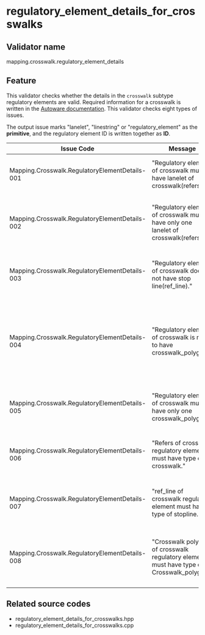 # regulatory_element_details_for_crosswalks

## Validator name

mapping.crosswalk.regulatory_element_details

## Feature

This validator checks whether the details in the `crosswalk` subtype regulatory elements are valid.
Required information for a crosswalk is written in the [Autoware documentation](https://autowarefoundation.github.io/autoware-documentation/main/design/autoware-architecture/map/map-requirements/vector-map-requirements-overview/category_crosswalk/#vm-05-01-crosswalks-across-the-road).
This validator checks eight types of issues.

The output issue marks "lanelet", "linestring" or "regulatory_element" as the **primitive**, and the regulatory element ID is written together as **ID**.

| Issue Code                                     | Message                                                                                  | Severity | Primitive          | Description                                                                                                            | Approach                                                                                                                                                                  |
| ---------------------------------------------- | ---------------------------------------------------------------------------------------- | -------- | ------------------ | ---------------------------------------------------------------------------------------------------------------------- | ------------------------------------------------------------------------------------------------------------------------------------------------------------------------- |
| Mapping.Crosswalk.RegulatoryElementDetails-001 | "Regulatory element of crosswalk must have lanelet of crosswalk(refers)."                | Error    | regulatory element | There is a `crosswalk` subtype regulatory element that has no `refers`es.                                              | Write `refers` referring to a `crosswalk` subtype lanelet in the regulatory element                                                                                       |
| Mapping.Crosswalk.RegulatoryElementDetails-002 | "Regulatory element of crosswalk must have only one lanelet of crosswalk(refers)."       | Error    | regulatory element | There is a `crosswalk` subtype regulatory element that has multiple `refers`es.                                        | A `crosswalk` subtype regulatory element can have only one `refers`. Remove the `refers` that is not a crosswalk lanelet.                                                 |
| Mapping.Crosswalk.RegulatoryElementDetails-003 | "Regulatory element of crosswalk does not have stop line(ref_line)."                     | Info     | regulatory element | There is a `crosswalk` subtype regulatory element that has no `ref_line`s                                              | Generally, there should be a stop line for the crosswalk. Be sure that the stop line exists or doesn't.                                                                   |
| Mapping.Crosswalk.RegulatoryElementDetails-004 | "Regulatory element of crosswalk is nice to have crosswalk_polygon."                     | Warning  | regulatory element | There is a `crosswalk` subtype regulatory element that has no `crosswalk_polygon`s.                                    | It is recommended to surround a crosswalk with a `crosswalk_polygon`. Create one and add a `crosswalk_polygon` role member to the regulatory element with the polygon ID. |
| Mapping.Crosswalk.RegulatoryElementDetails-005 | "Regulatory element of crosswalk must have only one crosswalk_polygon."                  | Error    | regulatory element | There is a `crosswalk` subtype regulatory element that has multiple `crosswalk_polygon`s.                              | Only one `crosswalk_polygon` is allowed per crosswalk. Remove the unnecessary ones.                                                                                       |
| Mapping.Crosswalk.RegulatoryElementDetails-006 | "Refers of crosswalk regulatory element must have type of crosswalk."                    | Error    | lanelet            | There is a `crosswalk` subtype regulatory element whose `refers` is not a `crosswalk` subtype lanelet.                 | Check that the `refers` is a `crosswalk` subtype lanelet                                                                                                                  |
| Mapping.Crosswalk.RegulatoryElementDetails-007 | "ref_line of crosswalk regulatory element must have type of stopline."                   | Error    | linestring         | There is a `crosswalk` subtype regulatory element whose `ref_line` is not a `stop_line` type linestring.               | Check that the `ref_line` is a `stop_line` type linestring                                                                                                                |
| Mapping.Crosswalk.RegulatoryElementDetails-008 | "Crosswalk polygon of crosswalk regulatory element must have type of Crosswalk_polygon." | Error    | polygon            | There is a `crosswalk` subtype regulatory element whose `crosswalk_polygon` is not a `crosswalk_polygon` type polygon. | Check that the `crosswalk_polygon` mentioned in the regulatory element refers to a `crosswalk_polygon` type area.                                                         |

## Related source codes

- regulatory_element_details_for_crosswalks.hpp
- regulatory_element_details_for_crosswalks.cpp
